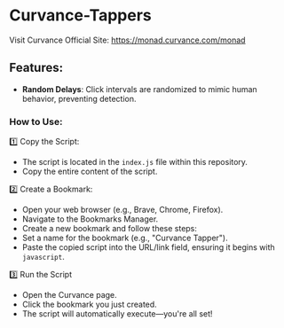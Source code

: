 # Curvance-Tappers

Visit Curvance Official Site: https://monad.curvance.com/monad

## Features:
- **Random Delays**: Click intervals are randomized to mimic human behavior, preventing detection.
### How to Use:

1️⃣ Copy the Script:

- The script is located in the `index.js` file within this repository.
- Copy the entire content of the script.
  
2️⃣ Create a Bookmark:

- Open your web browser (e.g., Brave, Chrome, Firefox).
- Navigate to the Bookmarks Manager.
- Create a new bookmark and follow these steps:
- Set a name for the bookmark (e.g., "Curvance Tapper").
- Paste the copied script into the URL/link field, ensuring it begins with `javascript`.
  
3️⃣ Run the Script

- Open the Curvance page.
- Click the bookmark you just created.
- The script will automatically execute—you're all set!
